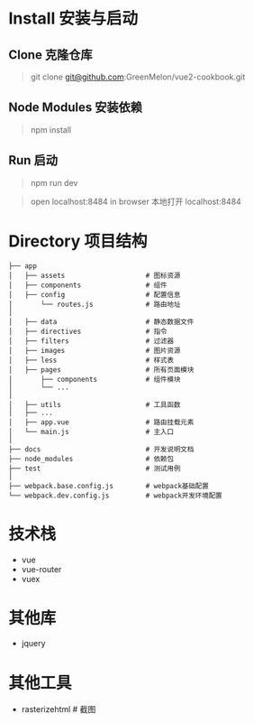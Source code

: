 # Install 安装与启动

## Clone 克隆仓库
> git clone git@github.com:GreenMelon/vue2-cookbook.git

## Node Modules 安装依赖
> npm install

## Run 启动
> npm run dev

> open localhost:8484 in browser 本地打开 localhost:8484

# Directory 项目结构

```
├── app
│   ├── assets                    # 图标资源
│   ├── components                # 组件
│   ├── config                    # 配置信息
│       └── routes.js             # 路由地址
│
│   ├── data                      # 静态数据文件
│   ├── directives                # 指令
│   ├── filters                   # 过滤器
│   ├── images                    # 图片资源
│   ├── less                      # 样式表
│   ├── pages                     # 所有页面模块
│       ├── components            # 组件模块
│       └── ...
│
│   ├── utils                     # 工具函数
│   ├── ...
│   ├── app.vue                   # 路由挂载元素
│   └── main.js                   # 主入口
│
├── docs                          # 开发说明文档
├── node_modules                  # 依赖包
├── test                          # 测试用例
│
├── webpack.base.config.js        # webpack基础配置
└── webpack.dev.config.js         # webpack开发环境配置
```

# 技术栈
- vue
- vue-router
- vuex

# 其他库
- jquery

# 其他工具
- rasterizehtml     # 截图
